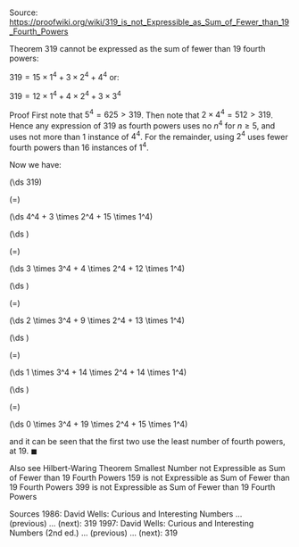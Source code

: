 # 

Source: https://proofwiki.org/wiki/319_is_not_Expressible_as_Sum_of_Fewer_than_19_Fourth_Powers



Theorem
$319$ cannot be expressed as the sum of fewer than $19$ fourth powers:

$319 = 15 \times 1^4 + 3 \times 2^4 + 4^4$
or:

$319 = 12 \times 1^4 + 4 \times 2^4 + 3 \times 3^4$


Proof
First note that $5^4 = 625 > 319$.
Then note that $2 \times 4^4 = 512 > 319$.
Hence any expression of $319$ as fourth powers uses no $n^4$ for $n \ge 5$, and uses not more than $1$ instance of $4^4$.
For the remainder, using $2^4$ uses fewer fourth powers than $16$ instances of $1^4$.

Now we have:














\(\ds 319\)

\(=\)







\(\ds 4^4 + 3 \times 2^4 + 15 \times 1^4\)




















\(\ds \)

\(=\)







\(\ds 3 \times 3^4 + 4 \times 2^4 + 12 \times 1^4\)




















\(\ds \)

\(=\)







\(\ds 2 \times 3^4 + 9 \times 2^4 + 13 \times 1^4\)




















\(\ds \)

\(=\)







\(\ds 1 \times 3^4 + 14 \times 2^4 + 14 \times 1^4\)




















\(\ds \)

\(=\)







\(\ds 0 \times 3^4 + 19 \times 2^4 + 15 \times 1^4\)









and it can be seen that the first two use the least number of fourth powers, at $19$.
$\blacksquare$


Also see
Hilbert-Waring Theorem
Smallest Number not Expressible as Sum of Fewer than 19 Fourth Powers
159 is not Expressible as Sum of Fewer than 19 Fourth Powers
399 is not Expressible as Sum of Fewer than 19 Fourth Powers


Sources
1986: David Wells: Curious and Interesting Numbers ... (previous) ... (next): $319$
1997: David Wells: Curious and Interesting Numbers (2nd ed.) ... (previous) ... (next): $319$




